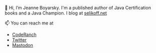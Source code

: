 👋 Hi, I’m Jeanne Boyarsky. I'm a published author of Java Certification books and a Java Champion. I blog at [selikoff.net](https://www.selikoff.net)

📫 You can reach me at
- [CodeRanch](https://coderanch.com/wiki/660334/Bio-Jeanne-Boyarsky)
- [Twitter](http://twitter.com/jeanneboyarsky)
- <a rel="me" href="https://mastodon.social/@jeanneboyarsky">Mastodon</a>

<!---
boyarsky/boyarsky is a ✨ special ✨ repository because its `README.md` (this file) appears on your GitHub profile.
You can click the Preview link to take a look at your changes.
--->
